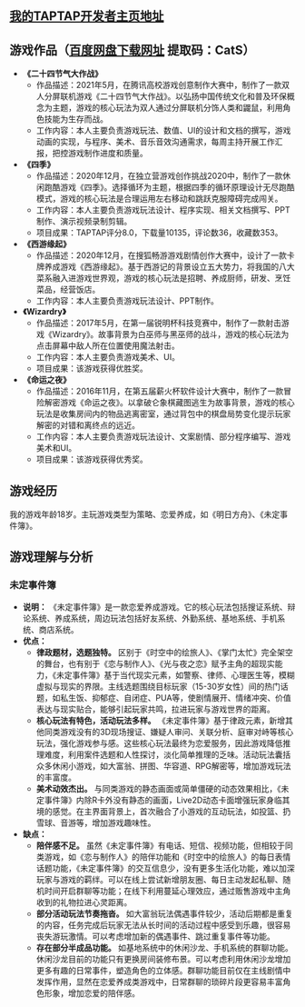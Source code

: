 ## **[我的TAPTAP开发者主页地址](https://www.taptap.com/developer/91292)**
## 游戏作品（[百度网盘下载网址](https://pan.baidu.com/s/1EcYadeTp1MJnmWMjrw4xJQ)     提取码：CatS）
* **《二十四节气大作战》**
    + 作品描述：2021年5月，在腾讯高校游戏创意制作大赛中，制作了一款双人分屏联机游戏《二十四节气大作战》。以弘扬中国传统文化和普及环保概念为主题，游戏的核心玩法为双人通过分屏联机分饰人类和鼹鼠，利用角色技能为生存而战。
    + 工作内容：本人主要负责游戏玩法、数值、UI的设计和文档的撰写，游戏动画的实现，与程序、美术、音乐音效沟通需求，每周主持开展工作汇报，把控游戏制作进度和质量。
* **《四季》**
    + 作品描述：2020年12月，在独立营游戏创作挑战2020中，制作了一款休闲跑酷游戏《四季》。选择循环为主题，根据四季的循环原理设计无尽跑酷模式，游戏的核心玩法是合理运用左右移动和跳跃克服障碍完成闯关。
    + 工作内容：本人主要负责游戏玩法设计、程序实现、相关文档撰写、PPT制作、演示视频录制剪辑。
    + 项目成果：TAPTAP评分8.0，下载量10135，评论数36，收藏数353。
* **《西游缘起》**
    + 作品描述：2020年12月，在搜狐畅游游戏剧情创作大赛中，设计了一款卡牌养成游戏《西游缘起》。基于西游记的背景设立五大势力，将我国的八大菜系融入进游戏世界观，游戏的核心玩法是招聘、养成厨师，研发、烹饪菜品，经营饭店。
    + 工作内容：本人主要负责游戏玩法设计、PPT制作。
* **《Wizardry》**
    + 作品描述：2017年5月，在第一届锐明杯科技竞赛中，制作了一款射击游戏《Wizardry》。故事背景为白巫师与黑巫师的战斗，游戏的核心玩法为点击屏幕中敌人所在位置使用魔法射击。
    + 工作内容：本人主要负责游戏美术、UI。
    + 项目成果：该游戏获得优胜奖。
* **《命运之夜》**
    + 作品描述：2016年11月，在第五届薪火杯软件设计大赛中，制作了一款冒险解密游戏《命运之夜》。以拿破仑象棋藏图逃生为故事背景，游戏的核心玩法是收集房间内的物品逃离密室，通过背包中的棋盘局势变化提示玩家解密的对错和离终点的远近。
    + 工作内容：本人主要负责游戏玩法设计、文案剧情、部分程序编写、游戏美术和UI。
    + 项目成果：该游戏获得优秀奖。
## 游戏经历
我的游戏年龄18岁。主玩游戏类型为策略、恋爱养成，如《明日方舟》、《未定事件簿》。
## 游戏理解与分析
### 未定事件簿
* **说明：** 《未定事件簿》是一款恋爱养成游戏。它的核心玩法包括搜证系统、辩论系统、养成系统，周边玩法包括好友系统、外勤系统、基地系统、手机系统、商店系统。
* **优点：**
    + **律政题材，选题独特。** 区别于《时空中的绘旅人》、《掌门太忙》完全架空的舞台，也有别于《恋与制作人》、《光与夜之恋》赋予主角的超现实能力，《未定事件簿》基于当代现实元素，如警察、律师、心理医生等，模糊虚拟与现实的界限。主线选题围绕目标玩家（15-30岁女性）间的热门话题，如私生饭、抑郁症、自闭症、PUA等，使剧情展开、情绪冲突、价值表达与现实贴合，能够引起玩家共鸣，拉进玩家与游戏世界的距离。
    + **核心玩法有特色，活动玩法多样。** 《未定事件簿》基于律政元素，新增其他同类游戏没有的3D现场搜证、嫌疑人审问、关联分析、庭审对峙等核心玩法，强化游戏参与感。这些核心玩法最终为恋爱服务，因此游戏降低推理难度，利用案件选题和人性探讨，淡化简单推理的乏味。活动玩法囊括众多休闲小游戏，如大富翁、拼图、华容道、RPG解密等，增加游戏玩法的丰富度。
    + **美术动效杰出。** 与同类游戏的静态画面或简单僵硬的动态效果相比，《未定事件簿》内除R卡外没有静态的画面，Live2D动态卡面增强玩家身临其境的感觉。在主界面背景上，首次融合了小游戏的互动玩法，如投篮、扔雪球、音游等，增加游戏趣味性。
* **缺点：**
    + **陪伴感不足。** 虽然《未定事件簿》有电话、短信、视频功能，但相较于同类游戏，如《恋与制作人》的陪伴功能和《时空中的绘旅人》的每日表情话题功能，《未定事件簿》的交互信息少，没有更多生活化功能，难以加深玩家与游戏的羁绊。可以在线上尝试新增朋友圈、每日主动发起私聊、随机时间开启群聊等功能；在线下利用蔓延心理效应，通过贩售游戏中主角收到的礼物拉进心灵距离。
    + **部分活动玩法节奏拖沓。** 如大富翁玩法偶遇事件较少，活动后期都是重复的内容，任务完成后玩家无法从长时间的活动过程中感受到乐趣，很容易丧失游玩激情。可以考虑增加新的偶遇事件、跳过重复事件等功能。
    + **存在部分半成品功能。** 如基地系统中的休闲沙龙、手机系统的群聊功能。休闲沙龙目前的功能只有更换房间装修布景。可以考虑利用休闲沙龙增加更多有趣的日常事件，塑造角色的立体感。群聊功能目前仅在主线剧情中发挥作用，显然在恋爱养成类游戏中，日常群聊的琐碎片段更容易丰富角色形象，增加恋爱的陪伴感。
